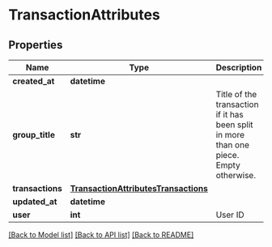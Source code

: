 # TransactionAttributes

## Properties
Name | Type | Description | Notes
------------ | ------------- | ------------- | -------------
**created_at** | **datetime** |  | [optional] 
**group_title** | **str** | Title of the transaction if it has been split in more than one piece. Empty otherwise. | [optional] 
**transactions** | [**TransactionAttributesTransactions**](TransactionAttributesTransactions.md) |  | [optional] 
**updated_at** | **datetime** |  | [optional] 
**user** | **int** | User ID | [optional] 

[[Back to Model list]](../README.md#documentation-for-models) [[Back to API list]](../README.md#documentation-for-api-endpoints) [[Back to README]](../README.md)


